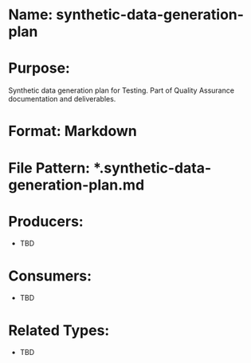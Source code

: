 # Name: synthetic-data-generation-plan

# Purpose:
Synthetic data generation plan for Testing. Part of Quality Assurance documentation and deliverables.

# Format: Markdown

# File Pattern: *.synthetic-data-generation-plan.md

# Producers:
- TBD

# Consumers:
- TBD

# Related Types:
- TBD
